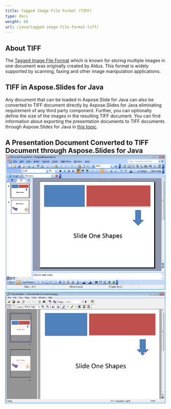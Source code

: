 ```yaml
---
title: Tagged Image File Format (TIFF)
type: docs
weight: 60
url: /java/tagged-image-file-format-tiff/
---
```


## **About TIFF**
The [Tagged Image File Format](http://en.wikipedia.org/wiki/Tagged_Image_File_Format) which is known for storing multiple images in one document was originally created by Aldus. This format is widely supported by scanning, faxing and other image manipulation applications.
## **TIFF in Aspose.Slides for Java**
Any document that can be loaded in Aspose.Slide for Java can also be converted to TIFF document directly by Aspose.Slides for Java eliminating requirement of any third party component. Further, you can optionally define the size of the images in the resulting TIFF document. You can find information about exporting the presentation documents to TIFF documents through Aspose.Slides for Java in [this topic](/slides/java/converting-a-presentation/).
## **A Presentation Document Converted to TIFF Document through Aspose.Slides for Java ![todo:image_alt_text](tagged-image-file-format-tiff_1.png) ![todo:image_alt_text](tagged-image-file-format-tiff_2.png)**
